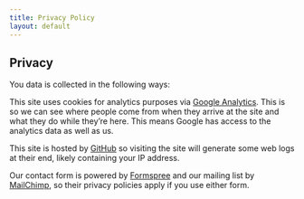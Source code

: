 ```yaml
---
title: Privacy Policy
layout: default
---
```


## Privacy

You data is collected in the following ways:

This site uses cookies for analytics purposes via [Google Analytics](https://www.google.co.uk/analytics). This is so we can see where people come from when they arrive at the site and what they do while they’re here. This means Google has access to the analytics data as well as us.

This site is hosted by [GitHub](https://pages.github.com/) so visiting the site will generate some web logs at their end, likely containing your IP address.

Our contact form is powered by [Formspree](https://formspree.io) and our mailing list by [MailChimp](https://mailchimp.com/), so their privacy policies apply if you use either form.
